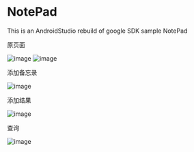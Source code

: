 # NotePad
This is an AndroidStudio rebuild of google SDK sample NotePad

原页面

![image](https://github.com/zhanghaocreate/photo/blob/main/images/4.png)
![image](https://github.com/zhanghaocreate/photo/blob/main/images/5.png)

添加备忘录

![image](https://github.com/zhanghaocreate/photo/blob/main/images/2.png)

添加结果

![image](https://github.com/zhanghaocreate/photo/blob/main/images/1.png)

查询

![image](https://github.com/zhanghaocreate/photo/blob/main/images/3.png)


